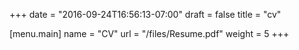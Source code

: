 +++
date = "2016-09-24T16:56:13-07:00"
draft = false
title = "cv"

[menu.main]
	name = "CV"
	url = "/files/Resume.pdf"
	weight = 5
+++


